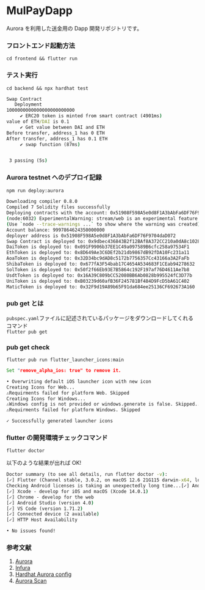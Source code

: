 # MulPayDapp

Aurora を利用した送金用の Dapp 開発リポジトリです。

### フロントエンド起動方法

`cd frontend && flutter run`

### テスト実行

`cd backend && npx hardhat test`

```cmd
Swap Contract
   Deployment
1000000000000000000000000
     ✔ ERC20 token is minted from smart contract (4901ms)
value of ETH/DAI is 0.1
     ✔ Get value between DAI and ETH
Before transfer, address_1 has 0 ETH
After transfer, address_1 has 0.1 ETH
     ✔ swap function (87ms)


 3 passing (5s)
```

### Aurora testnet へのデプロイ記録

```zsh
npm run deploy:aurora
```

```zsh
Downloading compiler 0.8.0
Compiled 7 Solidity files successfully
Deploying contracts with the account: 0x51908F598A5e0d8F1A3bAbFa6DF76F9704daD072
(node:6032) ExperimentalWarning: stream/web is an experimental feature. This feature could change at any time
(Use `node --trace-warnings ...` to show where the warning was created)
Account balance: 9997864624350000000
deployer address is 0x51908F598A5e0d8F1A3bAbFa6DF76F9704daD072
Swap Contract is deployed to: 0x9dbec436843B2f12BAf8A372CC210a0dA8c10281
DaiToken is deployed to: 0x091F9906b37EE1C49a097589B6cfc258a97534F1
EthToken is deployed to: 0x8D649Ae3C6DEf2b21db9867dB92fDA10Fc231a11
AoaToken is deployed to: 0x32D34bc9dAD8c5172b7756357Cc43166a3A2FaFb
ShibaToken is deployed to: 0x677fA3F54bab17C4654A534683F1CEab94278632
SolToken is deployed to: 0x50f2f66Eb93E7B5864c192F197af76D4611Ae7b8
UsdtToken is deployed to: 0x16A39C809bCC52080BB6Ab0828b995524fC3D77b
UniToken is deployed to: 0xB03239d60afB36F245781Bf484D9FcD5bA61C402
MaticToken is deployed to: 0x32F9d19A89b65F91da684ee25136CF692673A160
```

### pub get とは

`pubspec.yaml`ファイルに記述されているパッケージをダウンロードしてくれるコマンド  
`flutter pub get`

### pub get check

`flutter pub run flutter_launcher_icons:main`

```cmd
Set "remove_alpha_ios: true" to remove it.

• Overwriting default iOS launcher icon with new icon
Creating Icons for Web...
⚠️Requirments failed for platform Web. Skipped
Creating Icons for Windows...
⚠️Windows config is not provided or windows.generate is false. Skipped...
⚠️Requirments failed for platform Windows. Skipped

✓ Successfully generated launcher icons
```

### flutter の開発環境チェックコマンド

`flutter doctor`

以下のような結果が出れば OK!

```cmd
Doctor summary (to see all details, run flutter doctor -v):
[✓] Flutter (Channel stable, 3.0.2, on macOS 12.6 21G115 darwin-x64, locale ja-JP)
Checking Android licenses is taking an unexpectedly long time...[✓] Android toolchain - develop for Android devices (Android SDK version 30.0.1)
[✓] Xcode - develop for iOS and macOS (Xcode 14.0.1)
[✓] Chrome - develop for the web
[✓] Android Studio (version 4.0)
[✓] VS Code (version 1.71.2)
[✓] Connected device (2 available)
[✓] HTTP Host Availability

• No issues found!
```

### 参考文献

1. [Aurora](https://aurora.dev/faucet)
2. [Infura](https://infura.io/)
3. [Hardhat Aurora config](https://doc.aurora.dev/interact/hardhat/)
4. [Aurora Scan](https://testnet.aurorascan.dev/)
